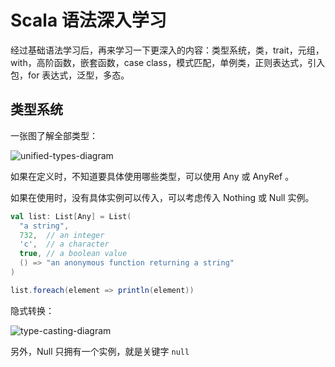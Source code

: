 # Scala 语法深入学习

经过基础语法学习后，再来学习一下更深入的内容：类型系统，类，trait，元组，with，高阶函数，嵌套函数，case class，模式匹配，单例类，正则表达式，引入包，for 表达式，泛型，多态。

## 类型系统

一张图了解全部类型：

![unified-types-diagram](https://docs.scala-lang.org/resources/images/tour/unified-types-diagram.svg)

如果在定义时，不知道要具体使用哪些类型，可以使用 Any 或 AnyRef 。

如果在使用时，没有具体实例可以传入，可以考虑传入 Nothing 或 Null 实例。

```scala
val list: List[Any] = List(
  "a string",
  732,  // an integer
  'c',  // a character
  true, // a boolean value
  () => "an anonymous function returning a string"
)

list.foreach(element => println(element))
```

隐式转换：

![type-casting-diagram](https://docs.scala-lang.org/resources/images/tour/type-casting-diagram.svg)

另外，Null 只拥有一个实例，就是关键字 `null`

